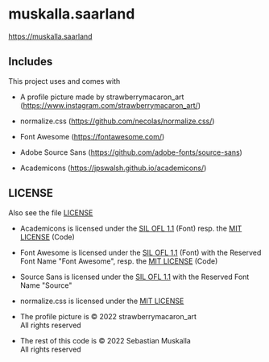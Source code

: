 muskalla.saarland
=================

<https://muskalla.saarland>

Includes
--------

This project uses and comes with

* A profile picture made by strawberrymacaron_art (https://www.instagram.com/strawberrymacaron_art/)

* normalize.css (https://github.com/necolas/normalize.css/)

* Font Awesome (https://fontawesome.com/)

* Adobe Source Sans (https://github.com/adobe-fonts/source-sans)

* Academicons (https://jpswalsh.github.io/academicons/)

LICENSE
-------

Also see the file [LICENSE](LICENSE)

* Academicons is licensed under the [SIL OFL 1.1](OFL) (Font) resp. the [MIT LICENSE](MIT) (Code)

* Font Awesome is licensed under the [SIL OFL 1.1](OFL) (Font) with the Reserved Font Name "Font Awesome", resp. the [MIT LICENSE](MIT) (Code)

* Source Sans is licensed under the [SIL OFL 1.1](OFL) with the Reserved Font Name "Source"

* normalize.css is licensed under the [MIT LICENSE](MIT)

* The profile picture is © 2022 strawberrymacaron_art\
All rights reserved

* The rest of this code is © 2022 Sebastian Muskalla\
All rights reserved

